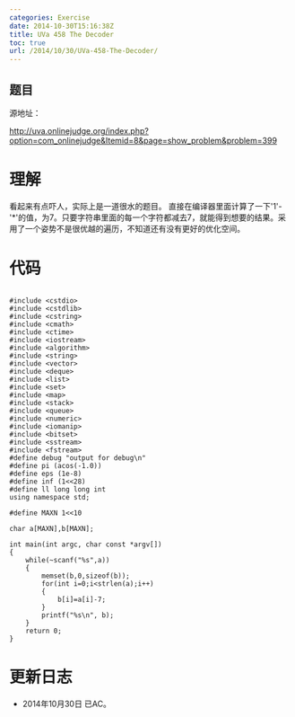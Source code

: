 ```yaml
---
categories: Exercise
date: 2014-10-30T15:16:38Z
title: UVa 458 The Decoder
toc: true
url: /2014/10/30/UVa-458-The-Decoder/
---
```


## 题目
源地址：

http://uva.onlinejudge.org/index.php?option=com_onlinejudge&Itemid=8&page=show_problem&problem=399

# 理解
看起来有点吓人，实际上是一道很水的题目。
直接在编译器里面计算了一下'1'-'*'的值，为7。只要字符串里面的每一个字符都减去7，就能得到想要的结果。采用了一个姿势不是很优越的遍历，不知道还有没有更好的优化空间。

<!--more-->

# 代码

```

#include <cstdio>
#include <cstdlib>
#include <cstring>
#include <cmath>
#include <ctime>
#include <iostream>
#include <algorithm>
#include <string>
#include <vector>
#include <deque>
#include <list>
#include <set>
#include <map>
#include <stack>
#include <queue>
#include <numeric>
#include <iomanip>
#include <bitset>
#include <sstream>
#include <fstream>
#define debug "output for debug\n"
#define pi (acos(-1.0))
#define eps (1e-8)
#define inf (1<<28)
#define ll long long int
using namespace std;

#define MAXN 1<<10

char a[MAXN],b[MAXN];

int main(int argc, char const *argv[])
{
    while(~scanf("%s",a))
    {
        memset(b,0,sizeof(b));
        for(int i=0;i<strlen(a);i++)
        {
            b[i]=a[i]-7;
        }
        printf("%s\n", b);
    }
	return 0;
}

```

# 更新日志
- 2014年10月30日 已AC。